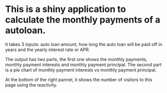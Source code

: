 # This is a shiny application to calculate the monthly payments of a autoloan.

It takes 3 inputs: auto loan amount, how long the auto loan will be paid off in years and the yearly interest rate or APR.

The output has two parts, the first one shows the monthly payments, monthly payment interests and monthly payment principal.
The second part is a pie chart of monthly payment interests vs monthly payment principal.

At the bottom of the right pannel, it shows the number of visitors to this page using the reactivity.

